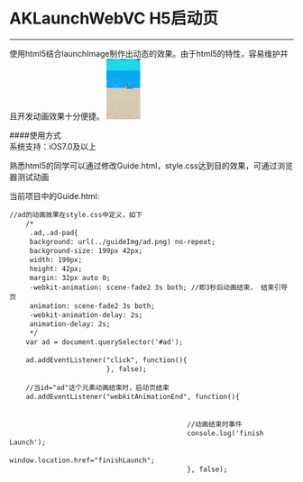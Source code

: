# AKLaunchWebVC H5启动页
---
使用html5结合launchImage制作出动态的效果。由于html5的特性，容易维护并且开发动画效果十分便捷。
<img src="./LaunchDemo.gif" width="60px;"/> 



####使用方式<br />
系统支持：iOS7.0及以上

熟悉html5的同学可以通过修改Guide.html，style.css达到目的效果，可通过浏览器测试动画


当前项目中的Guide.html:
```
//ad的动画效果在style.css中定义，如下
    /*
     .ad,.ad-pad{
     background: url(../guideImg/ad.png) no-repeat;
     background-size: 199px 42px;
     width: 199px;
     height: 42px;
     margin: 32px auto 0;
     -webkit-animation: scene-fade2 3s both; //即3秒后动画结束， 结束引导页
     animation: scene-fade2 3s both;
     -webkit-animation-delay: 2s;
     animation-delay: 2s;
     */
    var ad = document.querySelector('#ad');
    
    ad.addEventListener("click", function(){
                        }, false);
                        
    //当id="ad"这个元素动画结束时，启动页结束
    ad.addEventListener("webkitAnimationEnd", function(){
                        
                        
                                            //动画结束时事件
                                            console.log('finish Launch');
                                            window.location.href="finishLaunch";
                                            }, false);
                                            

```








